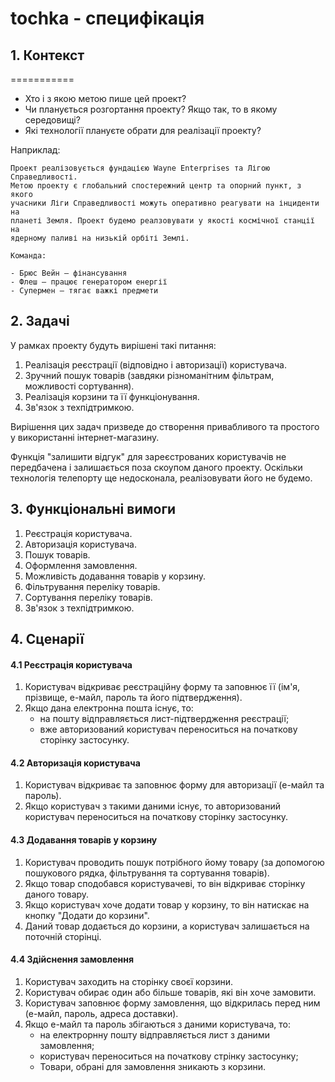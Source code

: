 # tochka - специфікація 
## 1. Контекст
===========

- Хто і з якою метою пише цей проект?
- Чи планується розгортання проекту? Якщо так, то в якому середовищі?
- Які технології плануєте обрати для реалізації проекту?

Наприклад:

    Проект реалізовується фундацією Wayne Enterprises та Лігою Справедливості.
    Метою проекту є глобальний спостережний центр та опорний пункт, з якого
    учасники Ліги Справедливості можуть оперативно реагувати на інциденти на
    планеті Земля. Проект будемо реалзовувати у якості космічної станції на
    ядерному паливі на низькій орбіті Землі.

    Команда:

    - Брюс Вейн — фінансування
    - Флеш — працює генератором енергії
    - Супермен — тягає важкі предмети
## 2. Задачі
У рамках проекту будуть вирішені такі питання: 
1. Реалізація реєстрації (відповідно і авторизації) користувача.
2. Зручний пошук товарів (завдяки різноманітним фільтрам, можливості сортування).
3. Реалізація корзини та її функціонування. 
4. Зв'язок з техпідтримкою.

Вирішення цих задач призведе до створення привабливого та простого у використанні інтернет-магазину.

Функція "залишити відгук" для зареєстрованих користувачів не передбачена і залишається поза скоупом даного проекту.
Оскільки технологія телепорту ще недосконала, реалізовувати його не будемо.
## 3. Функціональні вимоги
1. Реєстрація користувача.
2. Авторизація користувача.
3. Пошук товарів. 
4. Оформлення замовлення.
5. Можливість додавання товарів у корзину.
6. Фільтрування переліку товарів. 
7. Сортування переліку товарів.
8. Зв'язок з техпідтримкою.

## 4. Сценарії
#### 4.1 Реєстрація користувача
 1. Користувач відкриває реєстраційну форму та заповнює її (ім'я, прізвище, е-майл, пароль та його підтвердження).
 2. Якщо дана електронна пошта існує, то:
    - на пошту відправляється лист-підтвердження реєстрації;
    - вже авторизований користувач переноситься на початкову сторінку застосунку.
#### 4.2 Авторизація користувача
 1. Користувач відкриває та заповнює форму для авторизації (е-майл та пароль).
 2. Якщо користувач з такими даними існує, то авторизований користувач переноситься на початкову сторінку застосунку.
#### 4.3 Додавання товарів у корзину
 1. Користувач проводить пошук потрібного йому товару (за допомогою пошукового рядка, фільтрування та сортування товарів).
 2. Якщо товар сподобався користувачеві, то він відкриває сторінку даного товару.
 3. Якщо користувач хоче додати товар у корзину, то він натискає на кнопку "Додати до корзини".
 4. Даний товар додається до корзини, а користувач залишається на поточній сторінці.
#### 4.4 Здійснення замовлення
 1. Користувач заходить на сторінку своєї корзини.
 2. Користувач обирає один або більше товарів, які він хоче замовити.
 3. Користувач заповнює форму замовлення, що відкрилась перед ним (е-майл, пароль, адреса доставки).
 4. Якщо е-майл та пароль збігаються з даними користувача, то:
    - на електрорнну пошту відправляється лист з даними замовлення;
    - користувач переноситься на початкову стрінку застосунку;
    - Товари, обрані для замовлення зникають з корзини. 
